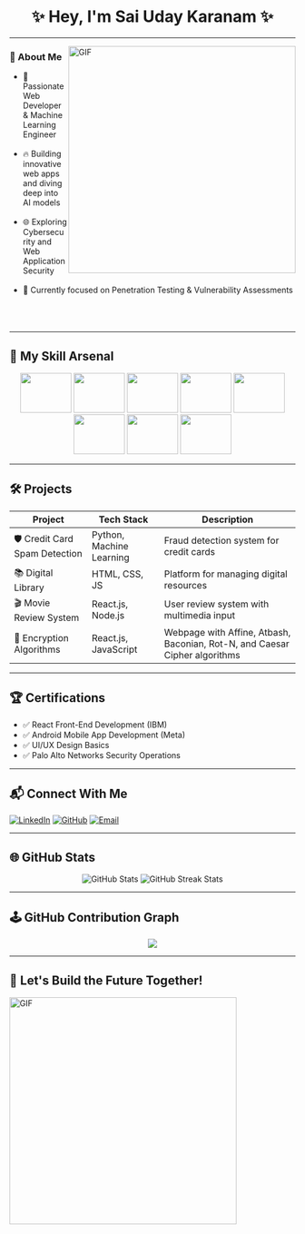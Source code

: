 <h1 align="center" style="text-align: center;">✨ Hey, I'm Sai Uday Karanam ✨</h1>

---

<img align="right" alt="GIF" src="https://media.tenor.com/2uyENRmiUt0AAAAC/coding.gif" width="400"/>

### 🚀 About Me

- 🌟 Passionate Web Developer & Machine Learning Engineer</br></br>
- 🔥 Building innovative web apps and diving deep into AI models</br></br>
- 🌐 Exploring Cybersecurity and Web Application Security</br></br>
- 🎯 Currently focused on Penetration Testing & Vulnerability Assessments</br></br></br></br>

---

## 🌟 My Skill Arsenal

  <p align="center">
    <img class="icon" src="https://cdn.jsdelivr.net/gh/devicons/devicon/icons/html5/html5-plain.svg" width="90" height="70"/>
    <img class="icon" src="https://cdn.jsdelivr.net/gh/devicons/devicon/icons/css3/css3-plain.svg" width="90" height="70"/>
    <img class="icon" src="https://cdn.jsdelivr.net/gh/devicons/devicon/icons/javascript/javascript-plain.svg" width="90" height="70"/>
    <img class="icon" src="https://cdn.jsdelivr.net/gh/devicons/devicon/icons/react/react-original.svg" width="90" height="70"/>
    <img class="icon" src="https://cdn.jsdelivr.net/gh/devicons/devicon/icons/python/python-original.svg" width="90" height="70"/>
    <img class="icon" src="https://cdn.jsdelivr.net/gh/devicons/devicon/icons/nodejs/nodejs-original.svg" width="90" height="70"/>
    <img class="icon" src="https://cdn.jsdelivr.net/gh/devicons/devicon/icons/git/git-plain.svg" width="90" height="70"/>
    <img class="icon" src="https://cdn.jsdelivr.net/gh/devicons/devicon/icons/github/github-original.svg" width="90" height="70"/>
  </p>

---

## 🛠️ Projects

| Project             | Tech Stack               | Description |
|----------------|-----------------|---------------------------|
| 🛡️ Credit Card Spam Detection | Python, Machine Learning | Fraud detection system for credit cards |
| 📚 Digital Library | HTML, CSS, JS | Platform for managing digital resources |
| 🎬 Movie Review System | React.js, Node.js | User review system with multimedia input |
| 🔐 Encryption Algorithms | React.js, JavaScript | Webpage with Affine, Atbash, Baconian, Rot-N, and Caesar Cipher algorithms |

---

## 🏆 Certifications

- ✅ React Front-End Development (IBM)
- ✅ Android Mobile App Development (Meta)
- ✅ UI/UX Design Basics
- ✅ Palo Alto Networks Security Operations

---

## 📬 Connect With Me

[![LinkedIn](https://img.shields.io/badge/LinkedIn-0077B5?style=for-the-badge&logo=linkedin&logoColor=white)](https://www.linkedin.com/in/sai-uday-karanam)
[![GitHub](https://img.shields.io/badge/GitHub-181717?style=for-the-badge&logo=github&logoColor=white)](https://github.com/SaiUday999)
[![Email](https://img.shields.io/badge/Email-D14836?style=for-the-badge&logo=gmail&logoColor=white)](mailto:saiudaykumar333@gmail.com)

---

## 🌐 GitHub Stats

<p align="center">
  <img src="https://github-readme-stats.vercel.app/api?username=SaiUday999&show_icons=true&theme=radical" alt="GitHub Stats"/>
  <img src="https://github-readme-streak-stats.herokuapp.com/?user=SaiUday999&theme=dark" alt="GitHub Streak Stats"/>
</p>

---

## 🕹️ GitHub Contribution Graph

<p align="center">
  <img src="https://github-profile-summary-cards.vercel.app/api/cards/profile-details?username=SaiUday999&theme=github_dark" />
</p>


---

## 🌌 Let's Build the Future Together!

<img align="left" alt="GIF" src="https://media4.giphy.com/media/AanqPlIAKSWJ2/giphy.gif" width="400"/>
